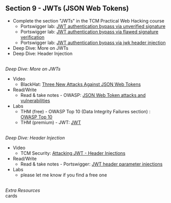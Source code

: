 ## **Section 9 - JWTs (JSON Web Tokens)** <br>
- Complete the section "JWTs" in the TCM Practical Web Hacking course
   - Portswigger lab: <a href="https://portswigger.net/web-security/jwt/lab-jwt-authentication-bypass-via-unverified-signature">JWT authentication bypass via unverified signature</a>
   - Portswigger lab: <a href="https://portswigger.net/web-security/jwt/lab-jwt-authentication-bypass-via-flawed-signature-verification">JWT authentication bypass via flawed signature verification</a>
   - Portswigger lab: <a href="https://portswigger.net/web-security/jwt/lab-jwt-authentication-bypass-via-jwk-header-injection">JWT authentication bypass via jwk header injection</a>
- Deep Dive: More on JWTs
- Deep Dive: Header Injection
<br><br>

*Deep Dive: More on JWTs*
- Video
   - BlackHat: <a href="https://www.youtube.com/watch?v=mJ6BQ5eFkG4&themeRefresh=1">Three New Attacks Against JSON Web Tokens</a>
- Read/Write
   - Read & take notes - OWASP: <a href="https://www.invicti.com/blog/web-security/json-web-token-jwt-attacks-vulnerabilities/">JSON Web Token attacks and vulnerabilities</a>
- Labs
   - THM (free) - OWASP Top 10 (Data Integrity Failures section) : <a href="https://tryhackme.com/room/owasptop102021">OWASP Top 10</a>
   - THM (premium) - JWT: <a href="https://tryhackme.com/room/jwtsecurity">JWT</a>
<br><br>

*Deep Dive: Header Injection*
- Video
   - TCM Security: <a href="https://www.youtube.com/watch?v=2aanc20xnaQ">Attacking JWT - Header Injections</a>
- Read/Write
   - Read & take notes - Portswigger: <a href="https://portswigger.net/web-security/jwt#jwt-header-parameter-injections">JWT header parameter injections</a>
- Labs
   - please let me know if you find a free one
<br><br>



*Extra Resources* <br>
cards
